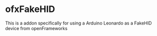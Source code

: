 ofxFakeHID
==========

This is a addon specifically for using a Arduino Leonardo as a FakeHID device from openFrameworks